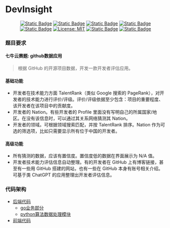 # DevInsight

<div align=center>

[![Static Badge](https://img.shields.io/badge/python-3.11.4-blue?style=flat)](https://www.python.org)
[![Static Badge](https://img.shields.io/badge/go--github-v66.0.0-blue)](https://github.com/google/go-github)
[![Static Badge](https://img.shields.io/badge/go--gorm-v1.26.0-red)](https://gorm.io)
[![Static Badge](https://img.shields.io/badge/gin-v1.10.0-8A2BEA?style=flat)](https://pkg.go.dev/github.com/gin-gonic/gin)
[![Static Badge](https://img.shields.io/badge/go-1.22.5-blue?style=flat)](https://pkg.go.dev/golang.org/dl/go1.22.5)
[![License: MIT](https://img.shields.io/badge/License-MIT-yellow.svg)](https://opensource.org/licenses/MIT)
[![Static Badge](https://img.shields.io/badge/mysql-latest-green?style=flat)](https://www.mysql.com)
[![Static Badge](https://img.shields.io/badge/neo4j-latest-green?style=flat)](https://neo4j.com/)


</div>


### 题目要求

#### 七牛云赛题: github数据应用

> 根据 GitHub 的开源项目数据，开发一款开发者评估应用。

#### 基础功能
- 开发者在技术能力方面 TalentRank（类似 Google 搜索的 PageRank），对开发者的技术能力进行评价/评级。评价/评级依据至少包含：项目的重要程度、该开发者在该项目中的贡献度。
- 开发者的 Nation。有些开发者的 Profile 里面没有写明自己的所属国家/地区。在没有该信息时，可以通过其关系网络猜测其 Nation。
- 开发者的领域。可根据领域搜索匹配，并按 TalentRank 排序。Nation 作为可选的筛选项，比如只需要显示所有位于中国的开发者。
#### 高级功能
- 所有猜测的数据，应该有置信度。置信度低的数据在界面展示为 N/A 值。
- 开发者技术能力评估信息自动整理。有的开发者在 GitHub 上有博客链接，甚至有一些用 GitHub 搭建的网站，也有一些在 GitHub 本身有账号相关介绍。可基于类 ChatGPT 的应用整理出开发者评估信息。

### 代码架构

- [后端代码](/back-end)
  - [go业务部分](/back-end/primary_service)
  - [python算法数据处理模块](/back-end/data_process_algo)
- [前端代码](/front-end)
